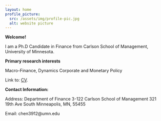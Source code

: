 ```yaml
---
layout: home
profile_picture:
  src: /assets/img/profile-pic.jpg
  alt: website picture
---
```


<strong>Welcome!</strong>

<p>
  I am a Ph.D Candidate in Finance from Carlson School of Management, University of Minnesota.
</p>

<strong>Primary research interests</strong>

<p>
  Macro-Finance, Dynamics Corporate and Monetary Policy
</p>

<p>
  Link to: <a href="https://github.com/eliottvincent/bay">CV</a>.
</p>


<strong>Contact Information:</strong>

 <p>Address:
 Department of Finance</a>
 3-122 Carlson School of Management</a>
 321 19th Ave South</a>
 Minneapolis, MN, 55455
</p>

<p>
  Email: chen3912@umn.edu
</p>
